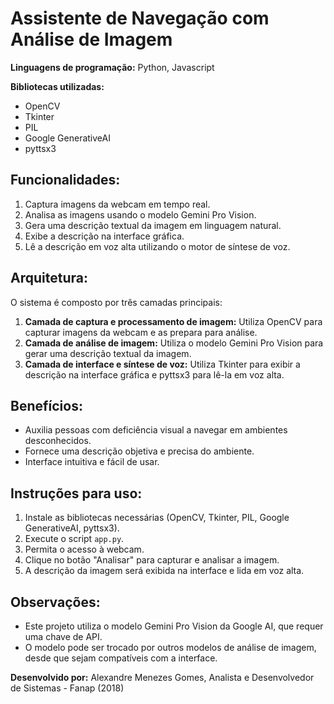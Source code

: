 # Assistente de Navegação com Análise de Imagem

**Linguagens de programação:** Python, Javascript

**Bibliotecas utilizadas:**
- OpenCV
- Tkinter
- PIL
- Google GenerativeAI
- pyttsx3

## Funcionalidades:
1. Captura imagens da webcam em tempo real.
2. Analisa as imagens usando o modelo Gemini Pro Vision.
3. Gera uma descrição textual da imagem em linguagem natural.
4. Exibe a descrição na interface gráfica.
5. Lê a descrição em voz alta utilizando o motor de síntese de voz.

## Arquitetura:
O sistema é composto por três camadas principais:
1. **Camada de captura e processamento de imagem:** Utiliza OpenCV para capturar imagens da webcam e as prepara para análise.
2. **Camada de análise de imagem:** Utiliza o modelo Gemini Pro Vision para gerar uma descrição textual da imagem.
3. **Camada de interface e síntese de voz:** Utiliza Tkinter para exibir a descrição na interface gráfica e pyttsx3 para lê-la em voz alta.

## Benefícios:
- Auxilia pessoas com deficiência visual a navegar em ambientes desconhecidos.
- Fornece uma descrição objetiva e precisa do ambiente.
- Interface intuitiva e fácil de usar.

## Instruções para uso:
1. Instale as bibliotecas necessárias (OpenCV, Tkinter, PIL, Google GenerativeAI, pyttsx3).
2. Execute o script `app.py`.
3. Permita o acesso à webcam.
4. Clique no botão "Analisar" para capturar e analisar a imagem.
5. A descrição da imagem será exibida na interface e lida em voz alta.

## Observações:
- Este projeto utiliza o modelo Gemini Pro Vision da Google AI, que requer uma chave de API.
- O modelo pode ser trocado por outros modelos de análise de imagem, desde que sejam compatíveis com a interface.

**Desenvolvido por:** Alexandre Menezes Gomes, Analista e Desenvolvedor de Sistemas - Fanap (2018)
